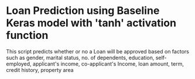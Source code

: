 # Loan Prediction using Baseline Keras model with 'tanh' activation function 
This script predicts whether or no a Loan will be approved based on factors such as gender,	marital status,	no. of dependents, education, self-employed, applicant's income,	co-applicant's Income, loan amount,	term,	credit history,	property area
